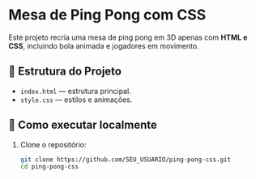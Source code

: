 # Mesa de Ping Pong com CSS

Este projeto recria uma mesa de ping pong em 3D apenas com **HTML e CSS**, incluindo bola animada e jogadores em movimento.

## 📂 Estrutura do Projeto
- `index.html` — estrutura principal.
- `style.css` — estilos e animações.

## 🚀 Como executar localmente
1. Clone o repositório:
   ```bash
   git clone https://github.com/SEU_USUARIO/ping-pong-css.git
   cd ping-pong-css

